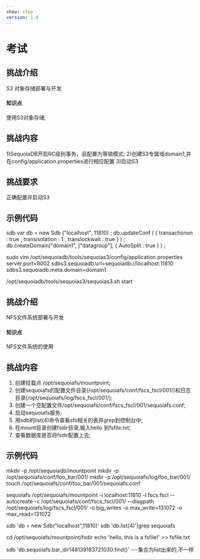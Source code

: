 ```yaml
---
show: step
version: 1.0 
---
```


# 考试

## 挑战介绍

S3 对象存储部署与开发

#### 知识点

使用S3对象存储;

## 挑战内容

1)SequoiaDB开启RC级别事务，且配置为等锁模式;
2)创建S3专属域domain1,并在config/application.properties进行相应配置
3)启动S3

## 挑战要求

正确配置并启动S3

## 示例代码

sdb
var db = new Sdb ("localhost", 11810) ;
db.updateConf ( { transactionon : true , transisolation : 1 ,  translockwait : true } ) ;
db.createDomain("domain1", ["datagroup"], { AutoSplit : true } ) ;

sudo vim /opt/sequoiadb/tools/sequoias3/config/application.properties
server.port=8002
sdbs3.sequoiadb.url=sequoiadb://localhost:11810
sdbs3.sequoiadb.meta.domain=domain1

/opt/sequoiadb/tools/sequoias3/sequoias3.sh start


## 挑战介绍

NFS文件系统部署与开发

#### 知识点

NFS文件系统的使用

## 挑战内容

1) 创建挂载点 /opt/sequoiafs/mountpoint;
2) 创建sequoiafs的配置文件目录(/opt/sequoiafs/conf/fscs_fscl/001/)和日志目录(/opt/sequoiafs/log/fscs_fscl/001/);
3) 创建一个空配置文件/opt/sequoiafs/conf/fscs_fscl/001/sequoiafs.conf;
4) 启动sequoiafs服务;
5) 用sdb的list(4)命令查看sfs相关的表并grep到控制台中;
6) 在mount目录创建fsdir目录,输入hello 到fsfile.txt;
7) 查看数据库是否将fsdir配置上去;


## 示例代码

mkdir -p /opt/sequoiadb/mountpoint
mkdir -p /opt/sequoiafs/conf/foo_bar/001/
mkdir -p /opt/sequoiafs/log/foo_bar/001/
touch /opt/sequoiafs/conf/foo_bar/001/sequoiafs.conf

sequoiafs /opt/sequoiafs/mountpoint -i localhost:11810 -l fscs.fscl --autocreate -c /opt/sequoiafs/conf/fscs_fscl/001/ --diagpath  /opt/sequoiafs/log/fscs_fscl/001/ -o big_writes -o max_write=131072 -o max_read=131072


sdb 'db = new Sdb("localhost",11810)'
sdb 'db.list(4)'|grep sequoiafs

cd /opt/sequoiafs/mountpoint/fsdir
echo 'hello, this is a fsfile!' >> fsfile.txt

sdb 'db.sequoiafs.bar_dir148139183721030.find()' ---集合为list出来的,不一样
